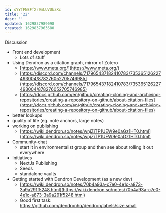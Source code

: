 ```yaml
---
id: sYYfFNBFfXr9mLUVUkzXc
title: '22'
desc: ''
updated: 1629837989098
created: 1629837963680
---
```



Discussion

* Front end development
    * Lots of stuff
* Using Dendron as a citation graph, mirror of Zotero 
    * ​​[https://www.meta.org/](https://www.meta.org/)
    * [https://discord.com/channels/717965437182410783/735365126227493004/878276052705746985](https://discord.com/channels/717965437182410783/735365126227493004/878276052705746985)
    * [https://docs.github.com/en/github/creating-cloning-and-archiving-repositories/creating-a-repository-on-github/about-citation-files](https://docs.github.com/en/github/creating-cloning-and-archiving-repositories/creating-a-repository-on-github/about-citation-files)
* better lookups
* quality of life (eg. note anchors, large notes)
* working on publishing
    * [https://wiki.dendron.so/notes/wnjZiTP1UEW9e0aGz1HT0.html](https://wiki.dendron.so/notes/wnjZiTP1UEW9e0aGz1HT0.html)
* Community-chat
    * start it in environmentalist group and then see about rolling it out everywhere
* Initiatives
    * NextJs Publishing
    * Seeds
    * standalone vaults
* Getting started with Dendron Development (as a new dev)
    * [https://wiki.dendron.so/notes/70b4a93a-c7e0-4e1c-a873-3a9a291f5248.html](https://wiki.dendron.so/notes/70b4a93a-c7e0-4e1c-a873-3a9a291f5248.html)
    * Good first task: https://github.com/dendronhq/dendron/labels/size.small